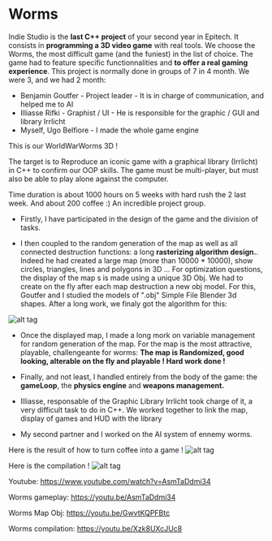 # Worms
Indie Studio is the **last C++ project** of your second year in Epitech. It consists in **programming a 3D video game** with real tools. We choose the Worms, the most difficult game (and the funiest) in the list of choice. The game had to feature specific functionnalities and **to offer a real gaming experience**. 
This project is normally done in groups of 7 in 4 month. We were 3, and we had 2 month:
 - Benjamin Goutfer - Project leader - It is in charge of communication, and helped me to AI
 - Illiasse Rifki - Graphist / UI - He is responsible for the graphic / GUI and library Irrlicht
 - Myself, Ugo Belfiore - I made the whole game engine

This is our WorldWarWorms 3D !

The target is to Reproduce an iconic game with a graphical library (Irrlicht) in C++ to confirm our OOP skills. The game must be multi-player, but must also be able to play alone against the computer.

Time duration is about 1000 hours on 5 weeks with hard rush the 2 last week. And about 200 coffee :)
An incredible project group.

 - Firstly, I have participated in the design of the game and the division of tasks.

 - I then coupled to the random generation of the map as well as all connected destruction functions: a long **rasterizing algorithm design.**. Indeed he had created a large map (more than 10000 * 10000), show circles, triangles, lines and polygons in 3D ... For optimization questions, the display of the map s is made using a unique 3D Obj. We had to create on the fly after each map destruction a new obj model. For this, Goutfer and I studied the models of ".obj" Simple File Blender 3d shapes. After a long work, we finaly got the algorithm for this:

![alt tag](https://raw.githubusercontent.com/usernameHed/Worms/master/ObjWorms.gif)

 - Once the displayed map, I made a long mork on variable management for random generation of the map. For the map is the most attractive, playable, challengeante for worms: **The map is Randomized, good looking, alterable on the fly and playable ! Hard work done !**
 
 - Finally, and not least, I handled entirely from the body of the game: the **gameLoop**, the **physics engine** and **weapons management.**
 - Illiasse, responsable of the Graphic Library Irrlicht took charge of it, a very difficult task to do in C++. We worked together to link the map, display of games and HUD with the library
 
 - My second partner and I worked on the AI system of ennemy worms.

Here is the result of how to turn coffee into a game !
![alt tag](https://raw.githubusercontent.com/usernameHed/Worms/master/Worms.gif)

Here is the compilation !
![alt tag](https://raw.githubusercontent.com/usernameHed/Worms/master/CompileWorms.gif)

Youtube: https://www.youtube.com/watch?v=AsmTaDdmi34

Worms gameplay: https://youtu.be/AsmTaDdmi34

Worms Map Obj: https://youtu.be/GwvtKQPFBtc

Worms compilation: https://youtu.be/Xzk8UXcJUc8
